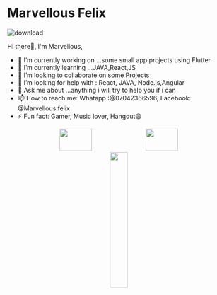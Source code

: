 # Marvellous Felix
![download](https://user-images.githubusercontent.com/73255283/96790561-55278500-138a-11eb-8649-e7b496b786ac.jpg)


Hi there👋, I'm Marvellous,

- 🔭 I’m currently working on ...some small app projects using Flutter
- 🌱 I’m currently learning ...JAVA,React,JS
- 👯 I’m looking to collaborate on some Projects
- 🤔 I’m looking for help with : React, JAVA, Node.js,Angular
- 💬 Ask me about ...anything i will try to help you if i can
- 📫 How to reach me: Whatapp :@07042366596, Facebook: @Marvellous felix
- ⚡ Fun fact: Gamer, Music lover, Hangout😄

<p align="center">
  <img width="38%" height="50" src="https://github-readme-stats.vercel.app/api?username=KiddyCodes&show_icons=true&theme=tokyonight" />
  <img width="38%"  height="50" src="https://github-readme-streak-stats.herokuapp.com/?user=KiddyCodes&theme=tokyonight" />
  <img width="28%"  src="https://github-readme-stats.vercel.app/api/top-langs/?username=KiddyCodes&theme=tokyonight" />
</p>

